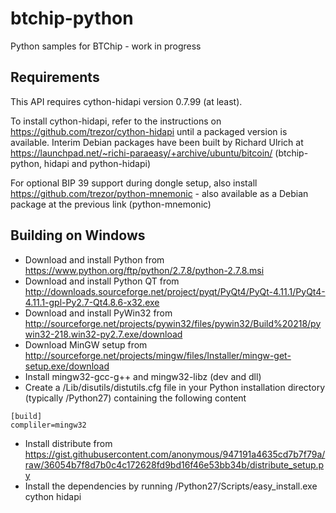 btchip-python
=============

Python samples for BTChip - work in progress

Requirements
-------------

This API requires cython-hidapi version 0.7.99 (at least).

To install cython-hidapi, refer to the instructions on https://github.com/trezor/cython-hidapi until a packaged version is available. Interim Debian packages have been built by Richard Ulrich at https://launchpad.net/~richi-paraeasy/+archive/ubuntu/bitcoin/ (btchip-python, hidapi and python-hidapi)

For optional BIP 39 support during dongle setup, also install https://github.com/trezor/python-mnemonic - also available as a Debian package at the previous link (python-mnemonic)

Building on Windows
--------------------

  - Download and install Python from https://www.python.org/ftp/python/2.7.8/python-2.7.8.msi
  - Download and install Python QT from http://downloads.sourceforge.net/project/pyqt/PyQt4/PyQt-4.11.1/PyQt4-4.11.1-gpl-Py2.7-Qt4.8.6-x32.exe
  - Download and install PyWin32 from http://sourceforge.net/projects/pywin32/files/pywin32/Build%20218/pywin32-218.win32-py2.7.exe/download
  - Download MinGW setup from http://sourceforge.net/projects/mingw/files/Installer/mingw-get-setup.exe/download
  - Install mingw32-gcc-g++ and mingw32-libz (dev and dll)
  - Create a /Lib/disutils/distutils.cfg file in your Python installation directory (typically /Python27) containing the following content

```
[build]
compliler=mingw32
```

  - Install distribute from https://gist.githubusercontent.com/anonymous/947191a4635cd7b7f79a/raw/36054b7f8d7b0c4c172628fd9bd16f46e53bb34b/distribute_setup.py
  - Install the dependencies by running /Python27/Scripts/easy_install.exe cython hidapi 


